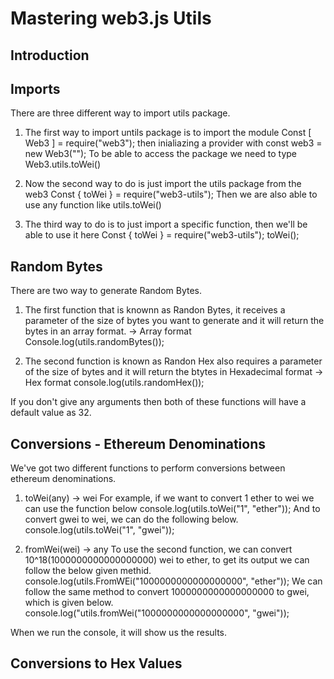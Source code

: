 # Mastering web3.js Utils

## Introduction

## Imports

There are three different way to import utils package.

1. The first way to import untils package is to import the module 
Const [ Web3 ] = require("web3"); 
then inialiazing a provider with const web3 = new Web3("");
To be able to access the package we need to type Web3.utils.toWei()


2. Now the second way to do is just import the utils package from the web3
Const { toWei } = require("web3-utils");
Then we are also able to use any function like utils.toWei()

3. The third way to do is to just import a specific function, then we'll be able to use it here
Const { toWei } = require("web3-utils");
toWei();


## Random Bytes

There are two way to generate Random Bytes.

1. The first function that is knownn as Randon Bytes, it receives a parameter of the size of bytes you want to generate and it will return the bytes in an array format.
-> Array format
Console.log(utils.randomBytes());

2. The second function is known as Randon Hex also requires a parameter of the size of bytes and it will return the btytes in Hexadecimal format
-> Hex format
console.log(utils.randomHex());

If you don't give any arguments then both of these functions will have a default value as 32.

## Conversions - Ethereum Denominations

We've got two different functions to perform conversions between ethereum denominations.

1. toWei(any) -> wei 
For example, if we want to convert 1 ether to wei we can use the function below
console.log(utils.toWei("1", "ether"));
And to convert gwei to wei, we can do the following below.
console.log(utils.toWei("1", "gwei"));

2. fromWei(wei) -> any
To use the second function, we can convert 10^18(1000000000000000000) wei to ether, to get its output we can follow the below given methid.
console.log(utils.FromWEi("1000000000000000000", "ether"));
We can follow the same method to convert 1000000000000000000 to gwei, which is given below.
console.log("utils.fromWei("1000000000000000000", "gwei"));

When we run the console, it will show us the results.


## Conversions to Hex Values










